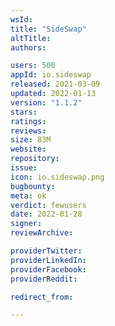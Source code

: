 ```yaml
---
wsId: 
title: "SideSwap"
altTitle: 
authors:

users: 500
appId: io.sideswap
released: 2021-03-09
updated: 2022-01-13
version: "1.1.2"
stars: 
ratings: 
reviews: 
size: 83M
website: 
repository: 
issue: 
icon: io.sideswap.png
bugbounty: 
meta: ok
verdict: fewusers
date: 2022-01-28
signer: 
reviewArchive:

providerTwitter: 
providerLinkedIn: 
providerFacebook: 
providerReddit: 

redirect_from:

---
```


  